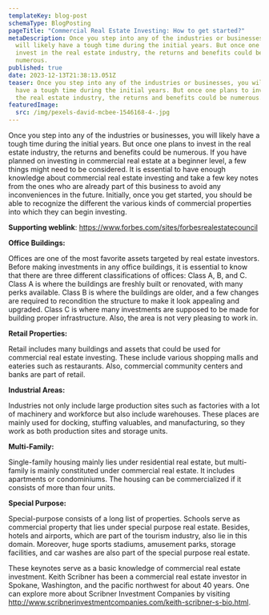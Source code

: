```yaml
---
templateKey: blog-post
schemaType: BlogPosting
pageTitle: "Commercial Real Estate Investing: How to get started?"
metaDescription: Once you step into any of the industries or businesses, you
  will likely have a tough time during the initial years. But once one plans to
  invest in the real estate industry, the returns and benefits could be
  numerous.
published: true
date: 2023-12-13T21:38:13.051Z
teaser: Once you step into any of the industries or businesses, you will likely
  have a tough time during the initial years. But once one plans to invest in
  the real estate industry, the returns and benefits could be numerous.
featuredImage:
  src: /img/pexels-david-mcbee-1546168-4-.jpg
---
```



Once you step into any of the industries or businesses, you will likely have a tough time during the initial years. But once one plans to invest in the real estate industry, the returns and benefits could be numerous. If you have planned on investing in commercial real estate at a beginner level, a few things might need to be considered. It is essential to have enough knowledge about commercial real estate investing and take a few key notes from the ones who are already part of this business to avoid any inconveniences in the future. Initially, once you get started, you should be able to recognize the different the various kinds of commercial properties into which they can begin investing.

**Supporting weblink**: <https://www.forbes.com/sites/forbesrealestatecouncil>

**Office Buildings:**

Offices are one of the most favorite assets targeted by real estate investors. Before making investments in any office buildings, it is essential to know that there are three different classifications of offices: Class A, B, and C. Class A is where the buildings are freshly built or renovated, with many perks available. Class B is where the buildings are older, and a few changes are required to recondition the structure to make it look appealing and upgraded. Class C is where many investments are supposed to be made for building proper infrastructure. Also, the area is not very pleasing to work in.

**Retail Properties:**

Retail includes many buildings and assets that could be used for commercial real estate investing. These include various shopping malls and eateries such as restaurants. Also, commercial community centers and banks are part of retail.

**Industrial Areas:**

Industries not only include large production sites such as factories with a lot of machinery and workforce but also include warehouses. These places are mainly used for docking, stuffing valuables, and manufacturing, so they work as both production sites and storage units.

**Multi-Family:**

Single-family housing mainly lies under residential real estate, but multi-family is mainly constituted under commercial real estate. It includes apartments or condominiums. The housing can be commercialized if it consists of more than four units.

**Special Purpose:**

Special-purpose consists of a long list of properties. Schools serve as commercial property that lies under special purpose real estate. Besides, hotels and airports, which are part of the tourism industry, also lie in this domain. Moreover, huge sports stadiums, amusement parks, storage facilities, and car washes are also part of the special purpose real estate.

These keynotes serve as a basic knowledge of commercial real estate investment. Keith Scribner has been a commercial real estate investor in Spokane, Washington, and the pacific northwest for about 40 years. One can explore more about Scribner Investment Companies by visiting <http://www.scribnerinvestmentcompanies.com/keith-scribner-s-bio.html>.